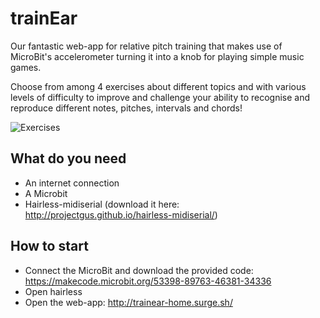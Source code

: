 # trainEar


Our fantastic web-app for relative pitch training that makes use of MicroBit's accelerometer turning it into a knob for playing simple music games. 

Choose from among 4 exercises about different topics and with various levels of difficulty to improve and challenge your ability to recognise and reproduce different notes, pitches, intervals and chords! 
 

![Exercises](http://oi65.tinypic.com/wcjps5.jpg "Es")

## What do you need
 * An internet connection
 * A Microbit
 * Hairless-midiserial (download it here: http://projectgus.github.io/hairless-midiserial/)

## How to start
* Connect the MicroBit and download the provided code: https://makecode.microbit.org/53398-89763-46381-34336
* Open hairless
* Open the web-app: http://trainear-home.surge.sh/
